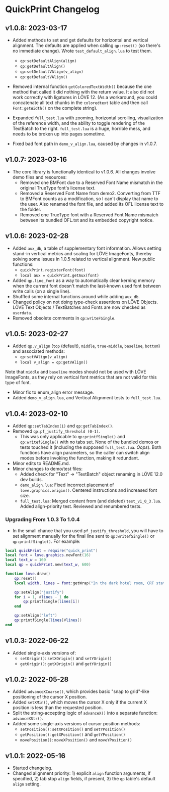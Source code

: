 # QuickPrint Changelog

## v1.0.8: 2023-03-17
* Added methods to set and get defaults for horizontal and vertical alignment. The defaults are applied when calling `qp:reset()` (so there's no immediate change). Wrote `test_default_align.lua` to test them.
  * `qp:setDefaultAlign(align)`
  * `qp:getDefaultAlign()`
  * `qp:setDefaultVAlign(v_align)`
  * `qp:getDefaultVAlign()`

* Removed internal function `getColoredTextWidth()` because the one method that called it did nothing with the return value. It also did not work correctly with ligatures in LÖVE 12. (As a workaround, you could concatenate all text chunks in the `coloredtext` table and then call `Font:getWidth()` on the complete string).

* Expanded `full_test.lua` with zooming, horizontal scrolling, visualization of the reference width, and the ability to toggle rendering of the TextBatch to the right. `full_test.lua` is a huge, horrible mess, and needs to be broken up into pages sometime.

* Fixed bad font path in `demo_v_align.lua`, caused by changes in v1.0.7.


## v1.0.7: 2023-03-16
* The core library is functionally identical to v1.0.6. All changes involve demo files and resources:
  * Removed one BMFont due to a Reserved Font Name mismatch in the original TrueType font's license text.
  * Removed a Reserved Font Name from demo2. Converting from TTF to BMFont counts as a modification, so I can't display that name to the user. Also renamed the font file, and added its OFL license text to the folder.
  * Removed one TrueType font with a Reserved Font Name mismatch between its bundled OFL.txt and its embedded copyright notice.


## v1.0.6: 2023-02-28
* Added `aux_db`, a table of supplementary font information. Allows setting stand-in vertical metrics and scaling for LÖVE ImageFonts, thereby solving some issues in 1.0.5 related to vertical alignment. New public functions:
  * `quickPrint.registerFont(font)`
  * `local aux = quickPrint.getAux(font)`
* Added `qp.line_font` as a way to automatically clear kerning memory when the current font doesn't match the last-known used font between write calls (on a single line).
* Shuffled some internal functions around while adding `aux_db`.
* Changed policy on not doing type-check assertions on LÖVE Objects. LÖVE Text Objects / TextBatches and Fonts are now checked as `userdata`.
* Removed obsolete comments in `qp:writeFSingle`.


## v1.0.5: 2023-02-27
* Added `qp.v_align` (`top` (default), `middle`, `true-middle`, `baseline`, `bottom`) and associated methods:
  * `qp:setVAlign(v_align)`
  * `local v_align = qp:getVAlign()`

Note that `middle` and `baseline` modes should not be used with LÖVE ImageFonts, as they rely on vertical font metrics that are not valid for this type of font.

* Minor fix to enum_align error message.
* Added `demo_v_align.lua`, and Vertical Alignment tests to `full_test.lua`.


## v1.0.4: 2023-02-10
* Added `qp:setTabIndex(i)` and `qp:getTabIndex()`.
* Removed `qp.pf_justify_threshold (0-1)`.
  * This was only applicable to `qp:printfSingle()` and `qp:writefSingle()` with no tabs set. None of the bundled demos or tests touched it (including the supposed `full_test.lua`. *Oops*). Both functions have align parameters, so the caller can switch align modes before invoking the function, making it redundant.
* Minor edits to README.md.
* Minor changes to demo/test files:
  * Added check for "Text" -> "TextBatch" object renaming in LÖVE 12.0 dev builds.
  * `demo_align.lua`: Fixed incorrect placement of `love.graphics.origin()`. Centered instructions and increased font size.
  * `full_test.lua`: Merged content from (and deleted) `test_v1_0_3.lua`. Added align-priority test. Reviewed and renumbered tests.


### Upgrading From 1.0.3 To 1.0.4
* In the small chance that you used `pf_justify_threshold`, you will have to set alignment manually for the final line sent to `qp:writefSingle()` or `qp:printfSingle()`. For example:

```lua
local quickPrint = require("quick_print")
local font = love.graphics.newFont(16)
local text_w = 160
local qp = quickPrint.new(text_w, 600)

function love.draw()
	qp:reset()
	local width, lines = font:getWrap("In the dark hotel room, CRT static danced on his sullen face.", text_w)

	qp:setAlign("justify")
	for i = 1, #lines - 1 do
		qp:printfSingle(lines[i])
	end

	qp:setAlign("left")
	qp:printfSingle(lines[#lines])
end
```


## v1.0.3: 2022-06-22
* Added single-axis versions of:
  * `setOrigin()`: `setXOrigin()` and `setYOrigin()`
  * `getOrigin()`: `getXOrigin()` and `getYOrigin()`


## v1.0.2: 2022-05-28

* Added `advanceXCoarse()`, which provides basic "snap to grid"-like positioning of the cursor X position.
* Added `setXMin()`, which moves the cursor X only if the current X position is less than the requested position.
* Split the string-accepting logic of `advanceX()` into a separate function: `advanceXStr()`.
* Added some single-axis versions of cursor position methods:
  * `setPosition()`: `setXPosition()` and `setYPosition()`
  * `getPosition()`: `getXPosition()` and `getYPosition()`
  * `movePosition()`: `moveXPosition()` and `moveYPosition()`


## v1.0.1: 2022-05-16

* Started changelog.
* Changed alignment priority: 1) explicit `align` function arguments, if specified, 2) tab stop `align` fields, if present, 3) the `qp` table's default `align` setting.

